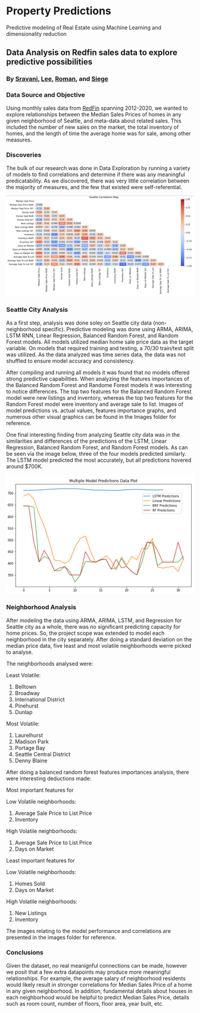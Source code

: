 # Property Predictions

Predictive modeling of Real Estate using Machine Learning and dimensionality reduction

## Data Analysis on Redfin sales data to explore predictive possibilities

### By [Sravani](https://github.com/sravani61), [Lee](https://github.com/hageslel), [Roman](https://github.com/rrivera94), and [Siege](https://github.com/CapraRoyale)

### Data Source and Objective

Using monthly sales data from [RedFin](https://www.redfin.com/news/data-center/) spanning 2012-2020, we wanted to explore relationships between the Median Sales Prices of homes in any given neighborhood of Seattle, and meta-data about related sales. This included the number of new sales on the market, the total inventory of homes, and the length of time the average home was for sale, among other measures.

### Discoveries

The bulk of our research was done in Data Exploration by running a variety of models to find correlations and determine if there was any meaningful predicatability. As we discovered, there was very little correlation between the majority of measures, and the few that existed were self-referential.

![Correlation Map](Images/correlation.png)

### Seattle City Analysis 

As a first step, analysis was done soley on Seattle city data (non-neighborhood specific).  Predictive modeling was done using ARMA, ARIMA, LSTM RNN, Linear Regression, Balanced Random Forest, and Random Forest models.  All models utilized median home sale price data as the target variable.  On models that required training and testing, a 70/30 train/test split was utilized.  As the data analyzed was time series data, the data was not shuffled to ensure model accuracy and consistency.  

After compiling and running all models it was found that no models offered strong predictive capabilities.  When analyzing the features importances of the Balanced Random Forest and Randome Forest models it was interesting to notice differences.  The top two features for the Balanced Random Forest model were new listings and inventory, whereas the top two features for the Random Forest model were inventory and average sale to list.  Images of model predictions vs. actual values, features importance graphs, and numerous other visual graphics can be found in the Images folder for reference.  

One final interesting finding from analyzing Seattle city data was in the similarities and differences of the predictions of the LSTM, Linear Regression, Balanced Random Forest, and Random Forest models.  As can be seen via the image below, three of the four models predicted similarly.  The LSTM model predicted the most accurately, but all predictions hovered around $700K.  

![](Images/all_model_predictions.png)

### Neighborhood Analysis

After modeling the data using ARMA, ARIMA, LSTM, and Regression for Seattle city as a whole, there was no significant predicting capacity for home prices. So, the project scope was extended to model each neighborhood in the city separately. After doing a standard deviation on the median price data, five least and most volatile neighborhoods werre picked to analyse.

The neighborhoods analysed were:

Least Volatile:

1. Belltown
2. Broadway
3. International District
4. Pinehurst
5. Dunlap

Most Volatile:

1. Laurelhurst
2. Madison Park
3. Portage Bay
4. Seattle Central District
5. Denny Blaine

After doing a balanced random forest features importances analysis, there were interesting deductions made:

Most important features for

Low Volatile neighborhoods:

1. Average Sale Price to List Price
2. Inventory

High Volatile neighborhoods:

1. Average Sale Price to List Price
2. Days on Market

Least important features for

Low Volatile neighborhoods:

1. Homes Sold
2. Days on Market

High Volatile neighborhoods:

1. New Listings
2. Inventory

The images relating to the model performance and correlations are presented in the images folder for reference.

### Conclusions

Given the dataset, no real meanignful connections can be made, however we posit that a few extra datapoints may produce more meaningful relationships. For example, the average salary of neighborhood residents would likely result in stronger correlations for Median Sales Price of a home in any given neighborhood.
In addition, fundamental details about houses in each neighborhood would be helpful to predict Median Sales Price, details such as room count, number of floors, floor area, year built, etc.
